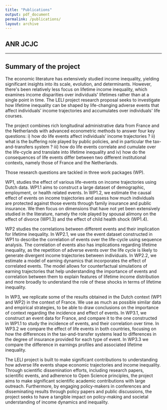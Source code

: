 ```yaml
---
title: "Publications"
output: pdf_document
permalink: /publications/
layout: archive
---
```



## ANR JCJC

___

## Summary of the project 
The economic literature has extensively studied income inequality, yielding significant insights into its scale, evolution, and determinants. However, there's been relatively less focus on lifetime income inequality, which examines income disparities over individuals' lifetimes rather than at a single point in time. The LELI project research proposal seeks to investigate how lifetime inequality can be shaped by life-changing adverse events that affect individuals’ income trajectories and accumulates over individuals' life courses.

The project combines rich longitudinal administrative data from France and the Netherlands with advanced econometric methods to answer four key questions: i) how do life events affect individuals’ income trajectories ? ii) what is the buffering role played by public policies, and in particular the tax-and-transfers system ? iii)  how do life events correlate and cumulate over the life-cycle and translate into lifetime inequality and iv) how do the consequences of life events differ between two different institutional contexts, namely those of France and the Netherlands.

Those research questions are tackled in three work packages (WP). 

WP1, studies the effect of various life-events on income trajectories using Dutch data. WP1.1 aims to construct a large dataset of demographic, employment, or health related events. In WP1.2, we estimate the causal effect of events on income trajectories and assess how much individuals are protected against those events through family insurance and public insurance. We then focus on dimensions that have not yet been extensively studied in the literature, namely the role played by spousal alimony on the effect of divorce (WP1.3) and the effect of child health shock (WP1.4).

WP2 studies the correlations between different events and their implication for lifetime inequality. In WP2.1, we use the event dataset constructed in WP1 to describe the correlation of events over the life-cycle using sequence analysis. The correlation of events also has implications regarding lifetime inequality, as the repetition of adverse events over the life cycle is likely to generate divergent income trajectories between individuals. In WP2.2, we estimate a model of earning dynamics that incorporates the effect of correlated events. The model allows for counterfactual simulations of earning trajectories that help understanding the importance of events and correlation between them to explain features of lifetime income distribution and more broadly to understand the role of these shocks in terms of lifetime inequality. 

In WP3, we replicate some of the results obtained in the Dutch context (WP1 and WP2) in the context of France. We use as much as possible similar data and empirical strategies, to be able to draw conclusions on the importance of context regarding the incidence and effect of events. In WP3.1, we construct an event data for France, and compare it to the one constructed in WP1.1 to study the incidence of events, and their correlation over time. In WP3.2 we compare the effect of life events in both countries, focusing on how the differences in the tax-and-transfer systems lead to differences in the degree of insurance provided for each type of event. In WP3.3 we compare the difference in earnings profiles and associated lifetime inequality.

The LELI project is built to make significant contributions to understanding how adverse life events shape economic trajectories and income inequality. Through scientific dissemination efforts, including research papers, scientific events, and adherence to Open Science principles, the project aims to make significant scientific academic contributions with large outreach. Furthermore, by engaging policy-makers in conferences and disseminating results through policy papers and public discussions, the project seeks to have a tangible impact on policy-making and societal understanding of income dynamics and inequality.